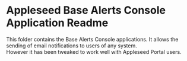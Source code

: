 # Appleseed Base Alerts Console Application Readme

This folder contains the Base Alerts Console applications.  It allows the sending of email notifications to users of any system.  
However it has been tweaked to work well with Appleseed Portal users.
